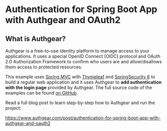 # Authentication for Spring Boot App with Authgear and OAuth2

## What is Authgear?

Authgear is a free-to-use identity platform to manage access to your applications. It uses a special OpenID Connect (OIDC) protocol and OAuth 2.0 Authorization Framework to confirm who users are and allow/disallows them access to protected resources. 

This example uses [Spring MVC](https://docs.spring.io/spring/docs/current/spring-framework-reference/web.html) 
with [Thymeleaf](https://www.thymeleaf.org/) and [SpringSecurity 6](https://docs.spring.io/spring-security/reference/whats-new.html) 
to build a regular web application and it uses Authgear to **add authentication with the login page** provided by Authgear. 
The full source code of the examples can be found [on GitHub](https://github.com/Boburmirzo/authgear-spring-oauth2-example).

Read a full blog post to learn step-by-step how to Authgear and run the project:

https://www.authgear.com/post/authentication-for-spring-boot-app-with-authgear-and-oauth2
